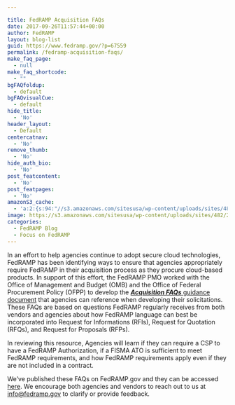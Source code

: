 ```yaml
---

title: FedRAMP Acquisition FAQs
date: 2017-09-26T11:57:44+00:00
author: FedRAMP
layout: blog-list
guid: https://www.fedramp.gov/?p=67559
permalink: /fedramp-acquisition-faqs/
make_faq_page:
  - null
make_faq_shortcode:
  - ""
bgFAQfoldup:
  - default
bgFAQvisualCue:
  - default
hide_title:
  - 'No'
header_layout:
  - Default
centercatnav:
  - 'No'
remove_thumb:
  - 'No'
hide_auth_bio:
  - 'No'
post_featcontent:
  - 'No'
post_featpages:
  - 'No'
amazonS3_cache:
  - 'a:2:{s:94:"//s3.amazonaws.com/sitesusa/wp-content/uploads/sites/482/2017/09/FedRAMP-Acquisitions-FAQs.pdf";s:5:"67562";s:61:"//www.fedramp.gov/files/2017/09/FedRAMP-Acquisitions-FAQs.pdf";s:5:"67562";}'
image: https://s3.amazonaws.com/sitesusa/wp-content/uploads/sites/482/2017/09/FRP-web-banners_0917FedRAMP-Business-Case-02.png
categories:
  - FedRAMP Blog
  - Focus on FedRAMP
---
```

In an effort to help agencies continue to adopt secure cloud technologies, FedRAMP has been identifying ways to ensure that agencies appropriately require FedRAMP in their acquisition process as they procure cloud-based products. In support of this effort, the FedRAMP PMO worked with the Office of Management and Budget (OMB) and the Office of Federal Procurement Policy (OFPP) to develop the [**_Acquisition FAQs_** guidance document](https://s3.amazonaws.com/sitesusa/wp-content/uploads/sites/482/2017/09/FedRAMP-Acquisitions-FAQs.pdf) that agencies can reference when developing their solicitations. These FAQs are based on questions FedRAMP regularly receives from both vendors and agencies about how FedRAMP language can best be incorporated into Request for Informations (RFIs), Request for Quotation (RFQs), and Request for Proposals (RFPs). 

In reviewing this resource, Agencies will learn if they can require a CSP to have a FedRAMP Authorization, if a FISMA ATO is sufficient to meet FedRAMP requirements, and how FedRAMP requirements apply even if they are not included in a contract. 

We’ve published these FAQs on FedRAMP.gov and they can be accessed [here](https://www.fedramp.gov/resources/documents-2016/). We encourage both agencies and vendors to reach out to us at [info@fedramp.gov](mailto:info@fedramp.gov) to clarify or provide feedback.